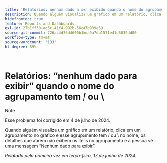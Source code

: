 ```yaml
---
title: 'Relatórios: nenhum dado a ser exibido quando o nome do agrupamento tiver uma barra invertida ou inclinada'
description: Quando alguém visualiza um gráfico em um relatório, clica em um agrupamento no gráfico e esse agrupamento tem uma barra ou uma barra invertida no nome, os detalhes que abrem não exibem os itens no agrupamento e a pessoa vê uma mensagem “Nenhum dado para exibir”.
hidefromtoc: true
feature: Reports and Dashboards
exl-id: 27b1ff30-ad5c-41f4-992b-56c87b939e69
source-git-commit: 726ac4d76d4600b1bea9a7db1571e41d6039dd00
workflow-type: tm+mt
source-wordcount: '133'
ht-degree: 89%

---
```


# Relatórios: “nenhum dado para exibir” quando o nome do agrupamento tem / ou \

>[!NOTE]
>
>Esse problema foi corrigido em 4 de julho de 2024.

Quando alguém visualiza um gráfico em um relatório, clica em um agrupamento no gráfico e esse agrupamento tem / ou \ no nome, os detalhes que abrem não exibem os itens no agrupamento e a pessoa vê uma mensagem “Nenhum dado para exibir”.

_Relatado pela primeira vez em terça-feira, 17 de junho de 2024._
